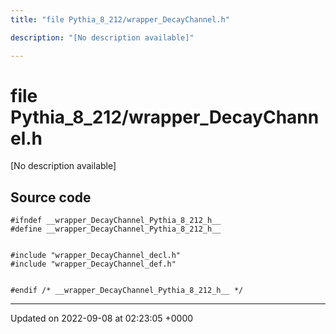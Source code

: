 ```yaml
---
title: "file Pythia_8_212/wrapper_DecayChannel.h"

description: "[No description available]"

---
```


# file Pythia_8_212/wrapper_DecayChannel.h

[No description available]




## Source code

```
#ifndef __wrapper_DecayChannel_Pythia_8_212_h__
#define __wrapper_DecayChannel_Pythia_8_212_h__


#include "wrapper_DecayChannel_decl.h"
#include "wrapper_DecayChannel_def.h"


#endif /* __wrapper_DecayChannel_Pythia_8_212_h__ */
```


-------------------------------

Updated on 2022-09-08 at 02:23:05 +0000
